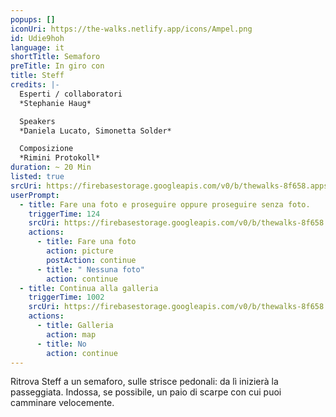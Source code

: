 ```yaml
---
popups: []
iconUri: https://the-walks.netlify.app/icons/Ampel.png
id: Udie9hoh
language: it
shortTitle: Semaforo
preTitle: In giro con
title: Steff
credits: |-
  Esperti / collaboratori
  *Stephanie Haug*

  Speakers
  *Daniela Lucato, Simonetta Solder*

  Composizione
  *Rimini Protokoll*
duration: ~ 20 Min
listed: true
srcUri: https://firebasestorage.googleapis.com/v0/b/thewalks-8f658.appspot.com/o/mp3%2Fv0%2Fit_Udie9hoh%2Fit_Udie9hoh.mp3?alt=media&token=47dcc5c9-20a2-4d95-a27e-3c91c26c3628
userPrompt:
  - title: Fare una foto e proseguire oppure proseguire senza foto.
    triggerTime: 124
    srcUri: https://firebasestorage.googleapis.com/v0/b/thewalks-8f658.appspot.com/o/mp3%2Fapi-v1%2Fit_Udie9hoh%2Fit_Udie9hoh_loop_1.mp3?alt=media&token=da42c422-e09c-47bd-88c5-a03619d50b81
    actions:
      - title: Fare una foto
        action: picture
        postAction: continue
      - title: " Nessuna foto"
        action: continue
  - title: Continua alla galleria
    triggerTime: 1002
    srcUri: https://firebasestorage.googleapis.com/v0/b/thewalks-8f658.appspot.com/o/static%2Fmedias%2Fmulti_Zeubeel8_loop.mp3?alt=media&token=88349085-3303-48b9-bdc6-fd7b09519a26
    actions:
      - title: Galleria
        action: map
      - title: No
        action: continue
---
```

Ritrova Steff a un semaforo, sulle strisce pedonali: da lì inizierà la passeggiata. Indossa, se possibile, un paio di scarpe con cui puoi camminare velocemente.